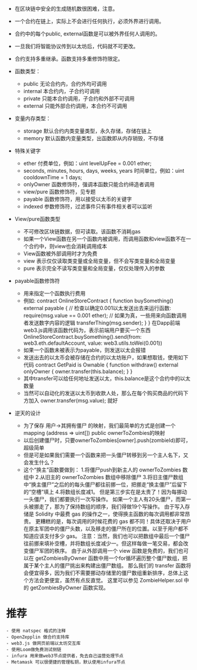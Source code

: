 - 在区块链中安全的生成随机数很困难，注意。
- 一个合约在链上，实际上不会进行任何执行，必须外界进行调用。
- 合约中的每个public, external函数是可以被外界任何人调用的。
- 一旦我们将智能协议传到以太坊后，代码就不可更改。
- 合约支持多重继承。函数支持多重修饰符限定。
- 函数类型： 
    - public 无论合约内，合约外均可调用
    - internal 本合约内，子合约可调用
    - private 只能本合约调用，子合约和外部不可调用
    - external 只能外部合约调用，本合约不可调用
            
- 变量内存类型：
    - storage 默认合约内类变量类型，永久存储，存储在链上
    - memory 默认函数内变量类型，出函数即从内存销毁，不存储
    
- 特殊关键字
    - ether 付费单位，例如：uint levelUpFee = 0.001 ether; 
    - seconds, minutes, hours, days, weeks, years 时间单位，例如：uint cooldownTime = 1 days;
    - onlyOwner 函数修饰符，强调本函数只能合约缔造者调用
    - view/pure 函数修饰符，见专题
    - payable 函数修饰符，用以接受以太币的关键字
    - indexed 参数修饰符，过滤事件只有事件相关者可以监听
    
- View/pure函数类型
    - 不可修改区块链数据，但可读取。该函数不消耗gas
    - 如果一个View函数在另一个函数内被调用，而调用函数和view函数不在一个合约中，则view也会消耗调用成本
    - View函数被外部调用时才为免费
    - view 表示仅仅读取类变量或全局变量，但不会写类变量和全局变量
    - pure 表示完全不读写类变量和全局变量，仅仅处理传入的参数
    
- payable函数修饰符
    - 用来指定一个函数执行费用
    - 例如: contract OnlineStoreContract {
                function buySomething() external payable {
                // 检查以确定0.001以太发送出去来运行函数:
                require(msg.value == 0.001 ether);
                // 如果为真，一些用来向函数调用者发送数字内容的逻辑
                transferThing(msg.sender);
              }
            }
      在Dapp前端web3.js调用该函数代码为，表示前端用户要买一个东西
      OnlineStoreContract.buySomething().send(from: web3.eth.defaultAccount, value: web3.utils.toWei(0.001))
    - 如果一个函数未被表示为payable，则发送以太会报错
    - 发送出去的以太币会被存储在合约的以太坊账户，如果想取钱，使用如下代码
        contract GetPaid is Ownable {
          function withdraw() external onlyOwner {
            owner.transfer(this.balance);
          }
        }
    - 其中transfer可以给任何地址发送以太，this.balance是这个合约中的以太数量
    - 当然可以自动化的发送以太币到收款人处，那么在每个购买商品的代码下方加入
        owner.transfer(msg.value); 就好
    
    
- 逆天的设计
    - 为了保存 用户->其拥有僵尸 的映射，我们最简单的方式是创建一个mapping (address => uint[]) public ownerToZombies的映射
    - 以后创建僵尸时，只要ownerToZombies[owner].push(zombieId)即可，超级简单
    - 但是可是如果我们需要一个函数来把一头僵尸转移到另一个主人名下，又会发生什么？
    - 这个“换主”函数要做到：
        1.将僵尸push到新主人的 ownerToZombies 数组中
        2.从旧主的 ownerToZombies 数组中移除僵尸
        3.将旧主僵尸数组中“换主僵尸”之后的的每头僵尸都往前挪一位，把挪走“换主僵尸”后留下的“空槽”填上
        4.将数组长度减1。
        但是第三步实在是太贵了！因为每挪动一头僵尸，我们都要执行一次写操作。
        如果一个主人有20头僵尸，而第一头被挪走了，那为了保持数组的顺序，我们得做19个写操作。
        由于写入存储是 Solidity 中最费 gas 的操作之一，使得换主函数的每次调用都非常昂贵。
        更糟糕的是，每次调用的时候花费的 gas 都不同！具体还取决于用户在原主军团中的僵尸头数，以及移走的僵尸所在的位置。以至于用户都不知道应该支付多少 gas。
        注意：当然，我们也可以把数组中最后一个僵尸往前挪来填补空槽，并将数组长度减少一。但这样每做一笔交易，都会改变僵尸军团的秩序。
        由于从外部调用一个 view 函数是免费的，我们也可以在 getZombiesByOwner 函数中用一个for循环遍历整个僵尸数组，把属于某个主人的僵尸挑出来构建出僵尸数组。
        那么我们的 transfer 函数将会便宜得多，因为我们不需要挪动存储里的僵尸数组重新排序，总体上这个方法会更便宜，虽然有点反直觉。
        这里可以参见 ZombieHelper.sol 中的 getZombiesByOwner 函数实现。
        
# 推荐

    - 使用 natspec 格式的注释
    - OpenZepplin 做合约支持库
    - web3.js 做网页前端以太坊交互库
    - 使用Loom做免费测试侧链
    - infura 用来做web3节点提供者，免去自己运营处理节点
    - Metamask 可以很便捷的管理私钥，默认使用infura节点
